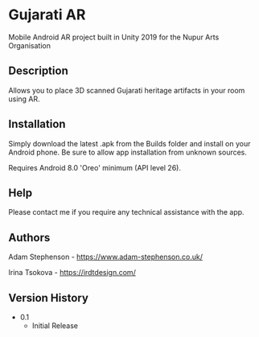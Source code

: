 # Gujarati AR

Mobile Android AR project built in Unity 2019 for the Nupur Arts Organisation

## Description

Allows you to place 3D scanned Gujarati heritage artifacts in your room using AR.

## Installation

Simply download the latest .apk from the Builds folder and install on your Android phone. Be sure to allow app installation from unknown sources.

Requires Android 8.0 'Oreo' minimum (API level 26).

## Help

Please contact me if you require any technical assistance with the app.

## Authors

Adam Stephenson - https://www.adam-stephenson.co.uk/

Irina Tsokova - https://irdtdesign.com/

## Version History

* 0.1
    * Initial Release
